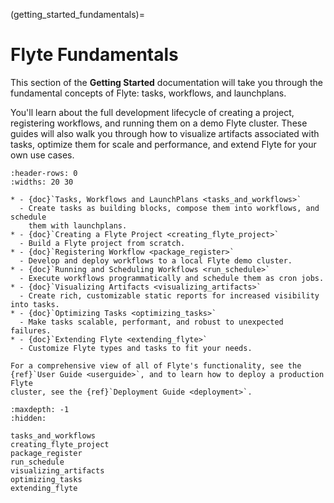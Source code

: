 (getting_started_fundamentals)=

# Flyte Fundamentals

This section of the **Getting Started** documentation will take you through the
fundamental concepts of Flyte: tasks, workflows, and launchplans.

You'll learn about the full development lifecycle of creating a project,
registering workflows, and running them on a demo Flyte cluster. These
guides will also walk you through how to visualize artifacts associated with
tasks, optimize them for scale and performance, and extend Flyte for your own
use cases.

```{list-table}
:header-rows: 0
:widths: 20 30

* - {doc}`Tasks, Workflows and LaunchPlans <tasks_and_workflows>`
  - Create tasks as building blocks, compose them into workflows, and schedule
    them with launchplans.
* - {doc}`Creating a Flyte Project <creating_flyte_project>`
  - Build a Flyte project from scratch.
* - {doc}`Registering Workflow <package_register>`
  - Develop and deploy workflows to a local Flyte demo cluster.
* - {doc}`Running and Scheduling Workflows <run_schedule>`
  - Execute workflows programmatically and schedule them as cron jobs.
* - {doc}`Visualizing Artifacts <visualizing_artifacts>`
  - Create rich, customizable static reports for increased visibility into tasks.
* - {doc}`Optimizing Tasks <optimizing_tasks>`
  - Make tasks scalable, performant, and robust to unexpected failures.
* - {doc}`Extending Flyte <extending_flyte>`
  - Customize Flyte types and tasks to fit your needs.
```

```{important}
For a comprehensive view of all of Flyte's functionality, see the
{ref}`User Guide <userguide>`, and to learn how to deploy a production Flyte
cluster, see the {ref}`Deployment Guide <deployment>`.
```

```{toctree}
:maxdepth: -1
:hidden:

tasks_and_workflows
creating_flyte_project
package_register
run_schedule
visualizing_artifacts
optimizing_tasks
extending_flyte
```
